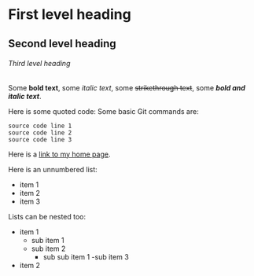 

# First level heading
## Second level heading
###### Third level heading

Some **bold text**, some *italic text*, some ~~strikethrough text~~, some
***bold and italic text***.

Here is some quoted code:
Some basic Git commands are:
```
source code line 1
source code line 2
source code line 3
```

Here is a [link to my home page](https://www.mitchr.me/).

Here is an unnumbered list:
- item 1
- item 2
- item 3

Lists can be nested too:
- item 1
  - sub item 1
  - sub item 2
    - sub sub item 1
  -sub item 3
- item 2

<!-- This comment -->

